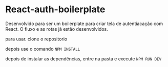 # React-auth-boilerplate




Desenvolvido para ser um boilerplate para criar tela  de autentiacação com React. O fluxo e as rotas já estão desenvolvidos.

para usar. clone o repositorio

depois use o comando `NPM INSTALL`

depois de instalar as dependências, entre na pasta e execute `NPM RUN DEV`

